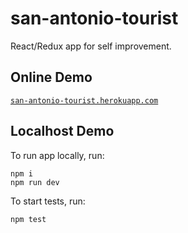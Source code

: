 san-antonio-tourist
=================
React/Redux app for self improvement.

## Online Demo

[`san-antonio-tourist.herokuapp.com`](http://san-antonio-tourist.herokuapp.com/)

## Localhost Demo

To run app locally, run:

```
npm i
npm run dev
```

To start tests, run:

```
npm test
```
